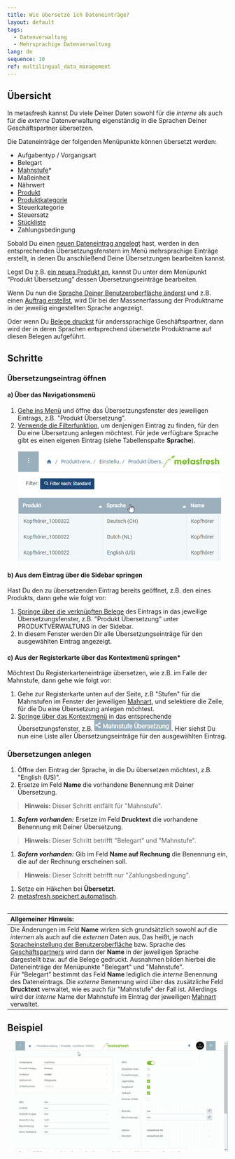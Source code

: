 ```yaml
---
title: Wie übersetze ich Dateneinträge?
layout: default
tags:
  - Datenverwaltung
  - Mehrsprachige Datenverwaltung
lang: de
sequence: 10
ref: multilingual_data_management
---
```


## Übersicht
In metasfresh kannst Du viele Deiner Daten sowohl für die *interne* als auch für die *externe* Datenverwaltung eigenständig in die Sprachen Deiner Geschäftspartner übersetzen.

Die Dateneinträge der folgenden Menüpunkte können übersetzt werden:
- Aufgabentyp / Vorgangsart
- Belegart
- [Mahnstufe](Mahnart_definieren)*
- Maßeinheit
- Nährwert
- [Produkt](NeuesProdukt)
- [Produktkategorie](NeueProduktkategorie)
- Steuerkategorie
- Steuersatz
- [Stückliste](Stueckliste_erstellen)
- Zahlungsbedingung

Sobald Du einen [neuen Dateneintrag angelegt](Neuer_Datensatz_Fenster_Webui) hast, werden in den entsprechenden Übersetzungsfenstern im Menü mehrsprachige Einträge erstellt, in denen Du anschließend Deine Übersetzungen bearbeiten kannst.

Legst Du z.B. [ein neues Produkt an](NeuesProdukt), kannst Du unter dem Menüpunkt “Produkt Übersetzung” dessen Übersetzungseinträge bearbeiten.

Wenn Du nun die [Sprache Deiner Benutzeroberfläche änderst](SwitchLanguage) und z.B. einen [Auftrag erstellst](Auftrag_erfassen), wird Dir bei der Massenerfassung der Produktname in der jeweilig eingestellten Sprache angezeigt.

Oder wenn Du [Belege druckst](PDFVorschau) für anderssprachige Geschäftspartner, dann wird der in deren Sprachen entsprechend übersetzte Produktname auf diesen Belegen aufgeführt.

## Schritte

### Übersetzungseintrag öffnen

#### a) Über das Navigationsmenü
1. [Gehe ins Menü](Menu) und öffne das Übersetzungsfenster des jeweiligen Eintrags, z.B. "Produkt Übersetzung".
1. [Verwende die Filterfunktion](Filterfunktion), um denjenigen Eintrag zu finden, für den Du eine Übersetzung anlegen möchtest. Für jede verfügbare Sprache gibt es einen eigenen Eintrag (siehe Tabellenspalte **Sprache**).<br><br>![](assets/Produkt_Uebersetzung_Sprachen.png)

#### b) Aus dem Eintrag über die Sidebar springen
Hast Du den zu übersetzenden Eintrag bereits geöffnet, z.B. den eines Produkts, dann gehe wie folgt vor:

1. [Springe über die verknüpften Belege](SpringezuBelegen) des Eintrags in das jeweilige Übersetzungsfenster, z.B. "Produkt Übersetzung" unter PRODUKTVERWALTUNG in der Sidebar.
1. In diesem Fenster werden Dir alle Übersetzungseinträge für den ausgewählten Eintrag angezeigt.

#### c) Aus der Registerkarte über das Kontextmenü springen*
Möchtest Du Registerkarteneinträge übersetzen, wie z.B. im Falle der Mahnstufe, dann gehe wie folgt vor:

1. Gehe zur Registerkarte unten auf der Seite, z.B "Stufen" für die Mahnstufen im Fenster der jeweiligen [Mahnart](Menu), und selektiere die Zeile, für die Du eine Übersetzung anlegen möchtest.
1. [Springe über das Kontextmenü](Springezu_Kontextmenue) in das entsprechende Übersetzungsfenster, z.B. ![](assets/Mahnstufe_Uebersetzung_Kontext.png). Hier siehst Du nun eine Liste aller Übersetzungseinträge für den ausgewählten Eintrag.

### Übersetzungen anlegen
1. Öffne den Eintrag der Sprache, in die Du übersetzen möchtest, z.B. "English (US)".
1. Ersetze im Feld **Name** die vorhandene Benennung mit Deiner Übersetzung.
 >**Hinweis:** Dieser Schritt entfällt für "Mahnstufe".

1. ***Sofern vorhanden:*** Ersetze im Feld **Drucktext** die vorhandene Benennung mit Deiner Übersetzung.
 >**Hinweis:** Dieser Schritt betrifft "Belegart" und "Mahnstufe".

1. ***Sofern vorhanden:*** Gib im Feld **Name auf Rechnung** die Benennung ein, die auf der Rechnung erscheinen soll.
 >**Hinweis:** Dieser Schritt betrifft nur "Zahlungsbedingung".

1. Setze ein Häkchen bei **Übersetzt**.
1. [metasfresh speichert automatisch](Speicheranzeige).
<br><br>

| **Allgemeiner Hinweis:** |
| :- |
| Die Änderungen im Feld **Name** wirken sich grundsätzlich sowohl auf die *internen* als auch auf die *externen* Daten aus. Das heißt, je nach [Spracheinstellung der Benutzeroberfläche](SwitchLanguage) bzw. Sprache des [Geschäftspartners](Neuer_Geschaeftspartner) wird dann der **Name** in der jeweiligen Sprache dargestellt bzw. auf die Belege gedruckt. Ausnahmen bilden hierbei die Dateneinträge der Menüpunkte "Belegart" und "Mahnstufe".<br>Für "Belegart" bestimmt das Feld **Name** lediglich die *interne* Benennung des Dateneintrags. Die *externe* Benennung wird über das zusätzliche Feld **Drucktext** verwaltet, wie es auch für "Mahnstufe" der Fall ist. Allerdings wird der *interne* Name der Mahnstufe im Eintrag der jeweiligen [Mahnart](Mahnart_definieren) verwaltet. |

## Beispiel
![](assets/Produkt_Uebersetzung.gif)
